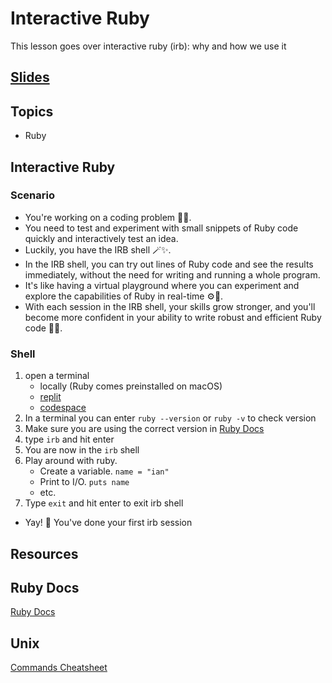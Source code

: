 # Interactive Ruby
This lesson goes over interactive ruby (irb): why and how we use it

<!-- TODO: needs work -->
<!-- TODO: update slides -->
## [Slides](../slides/interactive-ruby/index)

## Topics
- Ruby

## Interactive Ruby

### Scenario
- You're working on a coding problem 🧑‍💻.
- You need to test and experiment with small snippets of Ruby code quickly and interactively test an idea.
- Luckily, you have the IRB shell 🪄✨.
- In the IRB shell, you can try out lines of Ruby code and see the results immediately, without the need for writing and running a whole program.
- It's like having a virtual playground where you can experiment and explore the capabilities of Ruby in real-time ⚙️🔬.
- With each session in the IRB shell, your skills grow stronger, and you'll become more confident in your ability to write robust and efficient Ruby code 💪💎.


### Shell
1. open a terminal
    - locally (Ruby comes preinstalled on macOS)
    - [replit](https://replit.com/)
    - [codespace](https://github.com/appdev-projects/base-rails)
2. In a terminal you can enter `ruby --version` or `ruby -v` to check version
3. Make sure you are using the correct version in [Ruby Docs](https://ruby-doc.org/) 
4. type `irb` and hit enter
5. You are now in the `irb` shell
6. Play around with ruby.
    - Create a variable. `name = "ian"`
    - Print to I/O. `puts name`
    - etc.
7. Type `exit` and hit enter to exit irb shell

- Yay! 🎉 You've done your first irb session

## Resources

## Ruby Docs
[Ruby Docs](https://ruby-doc.org/)

## Unix
[Commands Cheatsheet](https://www.alexji.com/UNIXCheatSheet.pdf)
